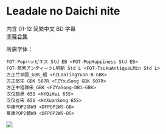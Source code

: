 # Leadale no Daichi nite

内含 01-12 简繁中文 BD 字幕  
[字幕合集](https://github.com/Nekomoekissaten-SUB/Nekomoekissaten-Storage/releases/download/subtitle_pkg/Leadale_BD_zho.7z)

所需字体：
```
FOT-Popハッピネス Std EB <FOT-PopHappiness Std EB>
FOT-筑紫アンティークL明朝 Std L <FOT-TsukuAntiqueLMin Std L>
方正兰亭圆_GBK_粗 <FZLanTingYuan-B-GBK>
方正悠宋 GBK 507R <FZYouSong GBK 507R>
方正中粗雅宋_GBK <FZYaSong-DB1-GBK>
汉仪旗黑 65S <HYQiHei 65S>
汉仪玄宋 65S <HYXuanSong 65S>
华康POP2体W9 <DFPOP2W9-GB>
華康POP2體W9 <DFPOP2W9-B5>
```

![](https://nekomoe.pages.dev/images/2022-01/leadale.png)
